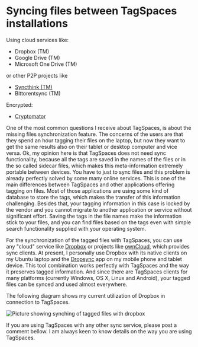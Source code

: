 # Syncing files between TagSpaces installations

Using cloud services like:

- Dropbox (TM)
- Google Drive (TM)
- Microsoft One Drive (TM)

or other P2P projects like

- [Syncthink (TM)](https://syncthing.net/)
- Bittorentsync (TM)

Encrypted:

- [Cryptomator](https://cryptomator.org/)

One of the most common questions I receive about TagSpaces, is about the missing files synchronization feature. The concerns of the users are that they spend an hour tagging their files on the laptop, but now they want to get the same results also on their tablet or desktop computer and vice versa. Ok, my opinion here is that TagSpaces does not need sync functionality, because all the tags are saved in the names of the files or in the so called sidecar files, which makes this meta-information extremely portable between devices. You have to just to sync files and this problem is already perfectly solved by some many online services. This is one of the main differences between TagSpaces and other applications offering tagging on files. Most of those applications are using some kind of database to store the tags, which makes the transfer of this information challenging. Besides that, your tagging information in this case is locked by the vendor and you cannot migrate to another application or service without significant effort. Saving the tags in the file names make the information stick to your files, and you can find files based on the tags even with simple search functionality supplied with your operating system.

For the synchronization of the tagged files with TagSpaces, you can use any "cloud" service like <a href="http://dropbox.com" target="_blank">Dropbox</a> or projects like <a href="http://owncloud.org" target="_blank">ownCloud</a>, which provides sync clients. At present, I personally use Dropbox with its native clients on my Ubuntu laptop and the <a href="https://play.google.com/store/apps/details?id=com.ttxapps.dropsync&amp;hl=en">Dropsync</a> app on my mobile phone and tablet device. This tool combination works perfectly with TagSpaces and the way it preserves tagged information. And since there are TagSpaces clients for many platforms (currently Windows, OS X, Linux and Android), your tagged files can be synced and used almost everywhere.

The following diagram shows my current utilization of Dropbox in connection to TagSpaces.

![Picture showing synching of tagged files with dropbox](/media/tagspaces-dropbox-sync.png)

If you are using TagSpaces with any other sync service, please post a comment bellow. I am always keen to know details on the way you are using TagSpaces.
